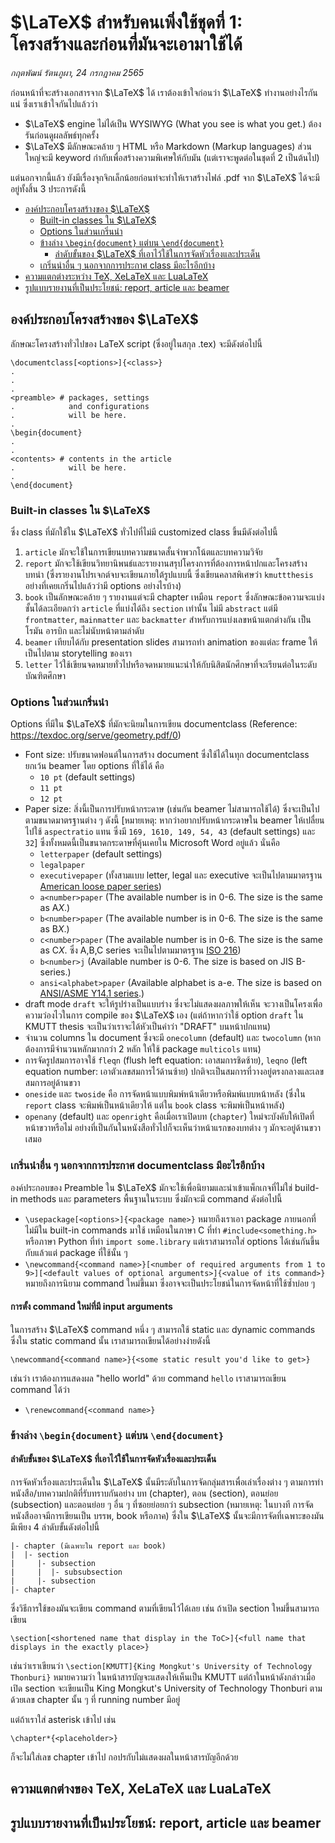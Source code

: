 # $\LaTeX$ สำหรับคนเพิ่งใช้ชุดที่ 1:<br> โครงสร้างและก่อนที่มันจะเอามาใช้ได้

*กฤตพัฒน์ รัตนภูผา, 24 กรกฎาคม 2565*

ก่อนหน้าที่จะสร้างเอกสารจาก $\LaTeX$ ได้ เราต้องเข้าใจก่อนว่า $\LaTeX$ ทำงานอย่างไรกันแน่ ซึ่งเราเข้าใจกันไปแล้วว่า

- $\LaTeX$ engine ไม่ได้เป็น WYSIWYG (What you see is what you get.) ต้องรันก่อนดูผลลัพธ์ทุกครั้ง
- $\LaTeX$ มีลักษณะคล้าย ๆ HTML หรือ Markdown (Markup languages) ส่วนใหญ่จะมี keyword กำกับเพื่อสร้างความพิเศษให้กับมัน (แต่เราจะพูดต่อในชุดที่ 2 เป็นต้นไป)

แต่นอกจากนี้แล้ว ยังมีเรื่องจุกจิกเล็กน้อยก่อนท่จะทำให้เราสร้างไฟล์ .pdf จาก $\LaTeX$ ได้จะมีอยู่ทั้งสิ้น 3 ประการดังนี้

- [องค์ประกอบโครงสร้างของ $\LaTeX$](#องค์ประกอบโครงสร้างของ-latex) 
    - [Built-in classes ใน $\LaTeX$](#built-in-classes-ใน-latex)
    - [Options ในส่วนเกริ่นนำ](#options-ในส่วนเกริ่นนำ)
    - [ข้างล่าง `\begin{document}` แต่บน `\end{document}`](#ข้างล่าง-begindocument-แต่บน-enddocument)
      - [ลำดับขั้นของ $\LaTeX$ ที่เอาไว้ใช้ในการจัดหัวเรื่องและประเด็น](#ลำดับขั้นของ-latex-ที่เอาไว้ใช้ในการจัดหัวเรื่องและประเด็น)
    - [เกริ่นนำอื่น ๆ นอกจากการประกาศ class มีอะไรอีกบ้าง](#เกริ่นนำอื่น-ๆ-นอกจากการประกาศ-class-มีอะไรอีกบ้าง)
- [ความแตกต่างระหว่าง TeX, XeLaTeX และ LuaLaTeX](#ความแตกต่างของ-tex-xelatex-และ-lualatex)
- [รูปแบบรายงานที่เป็นประโยชน์: report, article และ beamer](#รูปแบบรายงานที่เป็นประโยชน์-report-article-และ-beamer)

## องค์ประกอบโครงสร้างของ $\LaTeX$

ลักษณะโครงสร้างทั่วไปของ LaTeX script (ซึ่งอยู่ในสกุล .tex) จะมีดังต่อไปนี้

```
\documentclass[<options>]{<class>}
.
.
.
<preamble> # packages, settings
.            and configurations
.            will be here.
.
\begin{document}
.
.
<contents> # contents in the article
.            will be here.
.
\end{document}
```

### Built-in classes ใน $\LaTeX$

ซึ่ง class ที่มักใช้ใน $\LaTeX$ ทั่วไปที่ไม่มี customized class ขึ้นมีดังต่อไปนี้

1. `article` มักจะใช้ในการเขียนบทความขนาดสั้นจำพวกโน้ตและบทความวิจัย
2. `report` มักจะใช้เขียนวิทยานิพนธ์และรายงานสรุปโครงการที่ต้องการหน้าปกและโครงสร้างบทนำ (ซึ่งรายงานโปรเจกต์จบจะเขียนภายใต้รูปแบบนี้ ซึ่งเขียนคลาสพิเศษว่า `kmuttthesis` อย่างที่เคยเกริ่นไปแล้วว่ามี options อย่างไรบ้าง)
3. `book` เป็นลักษณะคล้าย ๆ รายงานแต่จะมี chapter เหมือน  `report` ซึ่งลักษณะข้อความจะแบ่งชั้นได้ละเอียดกว่า `article` ที่แบ่งได้ถึง `section` เท่านั้น ไม่มี `abstract` แต่มี `frontmatter`, `mainmatter` และ `backmatter` สำหรับการแบ่งเลขหน้าแตกต่างกัน เป็นโรมัน อารบิก และไม่นับหน้าตามลำดับ
4. `beamer` เทียบได้กับ presentation slides สามารถทำ animation ของแต่ละ frame ให้เป็นไปตาม storytelling ของเรา
5. `letter` ไว้ใช้เขียนจดหมายทั่วไปหรือจดหมายแนะนำให้กับนิสิตนักศึกษาที่จะเรียนต่อในระดับบัณฑิตศึกษา

### Options ในส่วนเกริ่นนำ

Options ที่มีใน $\LaTeX$ ที่มักจะนิยมในการเขียน documentclass (Reference: https://texdoc.org/serve/geometry.pdf/0)

- Font size: ปรับขนาดฟอนต์ในการสร้าง document ซึ่งใช้ได้ในทุก documentclass ยกเว้น beamer โดย options ที่ใช้ได้ คือ
  - `10 pt` (default settings)
  - `11 pt`
  - `12 pt`
- Paper size: สิ่งนี้เป็นการปรับหน้ากระดาษ (เช่นกัน beamer ไม่สามารถใช้ได้) ซึ่งจะเป็นไปตามขนาดมาตรฐานต่าง ๆ ดังนี้ [หมายเหตุ: หากว่าอยากปรับหน้ากระดาษใน beamer ให้เปลื่ยนไปใช้ `aspectratio` แทน ซึ่งมี `169, 1610, 149, 54, 43` (default settings) และ `32`] ซึ่งทั้งหมดนี้เป็นขนาดกระดาษที่คุ้นเคยใน Microsoft Word อยู่แล้ว นั่นคือ
  - `letterpaper` (default settings)
  - `legalpaper`
  - `executivepaper` (ทั้งสามแบบ letter, legal และ executive จะเป็นไปตามมาตรฐาน [American loose paper series](https://www.a2-size.com/american-paper-sizes/))
  - `a<number>paper` (The available number is in 0-6. The size is the same as A*X*.)
  - `b<number>paper` (The available number is in 0-6. The size is the same as B*X*.)
  - `c<number>paper` (The available number is in 0-6. The size is the same as C*X*. ซึ่ง A,B,C series จะเป็นไปตามมาตรฐาน [ISO 216](https://en.wikipedia.org/wiki/ISO_216))
  - `b<number>j` (Available number is 0-6. The size is based on JIS B-series.)
  - `ansi<alphabet>paper` (Available alphabet is a-e. The size is based on [ANSI/ASME Y14.1 series](https://en.wikipedia.org/wiki/ANSI/ASME_Y14.1).)
- draft mode `draft` จะให้รูปร่างเป็นแบบร่าง ซึ่งจะไม่แสดงผลภาพให้เห็น จะวางเป็นโครงเพื่อความว่องไวในการ compile ของ $\LaTeX$ เอง (แต่ถ้าหากว่าใช้ option `draft` ใน KMUTT thesis จะเป็นว่าเราจะได้หัวเป็นคำว่า "DRAFT" บนหน้าปกแทน)
- จำนวน columns ใน document ซึ่งจะมี `onecolumn` (default) และ `twocolumn` (หากต้องการมีจำนวนหลักมากกว่า 2 หลัก ให้ใช้ package `multicols` แทน)
- การจัดรูปสมการอาจใช้ `fleqn` (flush left equation: เอาสมการชิดซ้าย), `leqno` (left equation number: เอาตัวเลขสมการไว้ด้านซ้าย) ปกติจะเป็นสมการที่วางอยู่ตรงกลางและเลขสมการอยู่ด้านขวา
- `oneside` และ `twoside` คือ การจัดหน้าแบบพิมพ์หน้าเดียวหรือพิมพ์แบบหน้าหลัง (ซึ่งใน `report` class จะพิมพ์เป็นหน้าเดียวให้ แต่ใน `book` class จะพิมพ์เป็นหน้าหลัง)
- `openany` (default) และ `openright` คือเมื่อเราเปิดบท (`chapter`) ใหม่จะบังคับให้เปิดที่หน้าขวาหรือไม่ อย่างที่เป็นกันในหนังสือทั่วไปก็จะเห็นว่าหน้าแรกของบทต่าง ๆ มักจะอยู่ด้านขวาเสมอ

### เกริ่นนำอื่น ๆ นอกจากการประกาศ documentclass มีอะไรอีกบ้าง

องค์ประกอบของ Preamble ใน $\LaTeX$ มักจะใช้เพื่อนิยามและนำเข้าแพ็กเกจที่ไม่ใช่ build-in methods และ parameters พื้นฐานในระบบ ซึ่งมักจะมี command ดังต่อไปนี้

- `\usepackage[<options>]{<package name>}` หมายถึงเราเอา package ภายนอกที่ไม่มีใน built-in commands มาใช้ เหมือนในภาษา C ที่ทำ `#include<something.h>` หรือภาษา Python ที่ทำ `import some.library` แต่เราสามารถใส่ options ได้เช่นกันขึ้นกับแล้วแต่ package ที่ใช้นั้น ๆ
- `\newcommand{<command name>}[<number of required arguments from 1 to 9>][<default values of optional arguments>]{<value of its command>}` หมายถึงการนิยาม command ใหม่ขึ้นมา ซึ่งอาจจะเป็นประโยชน์ในการจัดหน้าที่ใช้ซ้ำบ่อย ๆ

#### การตั้ง command ใหม่ที่มี input arguments

ในการสร้าง $\LaTeX$ command หนึ่ง ๆ สามารถใช้ static และ dynamic commands ซึ่งใน static command นั้น เราสามารถเขียนได้อย่างง่ายดังนี้

```
\newcommand{<command name>}{<some static result you'd like to get>}
```

เช่นว่า เราต้องการแสดงผล "hello world" ด้วย command `hello` เราสามารถเขียน command ได้ว่า  

- `\renewcommand{<command name>}`

### ข้างล่าง `\begin{document}` แต่บน `\end{document}`

#### ลำดับขั้นของ $\LaTeX$ ที่เอาไว้ใช้ในการจัดหัวเรื่องและประเด็น

การจัดหัวเรื่องและประเด็นใน $\LaTeX$ นั้นมีระดับในการจัดกลุ่มสารเพื่อเล่าเรื่องต่าง ๆ ตามการทำหนังสือ/บทความปกติที่รับทราบกันอย่าง บท (chapter), ตอน (section), ตอนย่อย (subsection) และตอนย่อย ๆ อื่น ๆ ที่ซอยย่อยกว่า subsection (หมายเหตุ: ในบางที การจัดหนังสืออาจมีการเขียนเป็น บรรพ, book หรือภาค) ซึ่งใน $\LaTeX$ นั้นจะมีการจัดที่เฉพาะของมัน มีเพียง 4 ลำดับขั้นดังต่อไปนี้

```
|- chapter (มีเฉพาะใน report และ book)
|  |- section
|     |- subsection
|     |  |- subsubsection
|     |- subsection
|- chapter
```
ซึ่งวิธีการใช้ของมันจะเขียน command ตามที่เขียนไว้ได้เลย เช่น ถ้าเปิด section ใหม่ขึ้นสามารถเขียน

```
\section[<shortened name that display in the ToC>]{<full name that displays in the exactly place>}
```

เช่นว่าเราเขียนว่า `\section[KMUTT]{King Mongkut's University of Technology Thonburi}` หมายความว่า ในหน้าสารบัญจะแสดงให้เห็นเป็น KMUTT แต่ถ้าในหน้าดังกล่าวเมื่อเปิด section จะเขียนเป็น King Mongkut's University of Technology Thonburi ตามด้วยเลข chapter นั้น ๆ ที่ running number มีอยู่

แต่ถ้าเราใส่ asterisk เข้าไป เช่น

```
\chapter*{<placeholder>}
```

ก็จะไม่ใส่เลข chapter เข้าไป กอปรกับไม่แสดงผลในหน้าสารบัญอีกด้วย

## ความแตกต่างของ TeX, XeLaTeX และ LuaLaTeX

## รูปแบบรายงานที่เป็นประโยชน์: report, article และ beamer